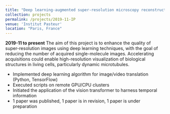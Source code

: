 ```yaml
---
title: "Deep learning-augmented super-resolution microscopy reconstruction"
collection: projects
permalink: /projects/2019-11-IP
venue: 'Institut Pasteur'
location: "Paris, France"
---
```

**2019-11 to present**
The aim of this project is to enhance the quality of super-resolution images using deep learning techniques, with the goal of reducing the number of acquired single-molecule images. Accelerating acquisitions could enable high-resolution visualization of biological structures in living cells, particularly dynamic microtubules. 

* Implemented deep learning algorithm for image/video translation (Python, TensorFlow)
* Executed scripts on remote GPU/CPU clusters
* Initiated the application of the vision transformer to harness temporal information
* 1 paper was published, 1 paper is in revision, 1 paper is under preparation
